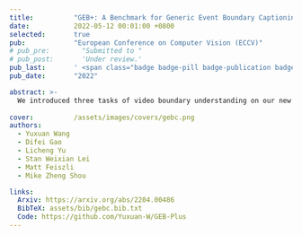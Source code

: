 ```yaml
---
title:          "GEB+: A Benchmark for Generic Event Boundary Captioning, Groundingand Retrieval"
date:           2022-05-12 00:01:00 +0800
selected:       true
pub:            "European Conference on Computer Vision (ECCV)"
# pub_pre:        "Submitted to "
# pub_post:       'Under review.'
pub_last:       ' <span class="badge badge-pill badge-publication badge-primary">Poster</span>'
pub_date:       "2022"

abstract: >-
  We introduced three tasks of video boundary understanding on our new dataset called Kinetics-GEB+ (Generic Event Boundary Plus), consisting of over 170k boundaries associated with captions in 12K videos. Besides, we designed a new Temporal-based Pairwise Difference (TPD) Modeling method for visual difference representation and achieved significant performance improvements.
  
cover:          /assets/images/covers/gebc.png
authors:
  - Yuxuan Wang
  - Difei Gao
  - Licheng Yu
  - Stan Weixian Lei
  - Matt Feiszli
  - Mike Zheng Shou

links:
  Arxiv: https://arxiv.org/abs/2204.00486
  BibTeX: assets/bib/gebc.bib.txt
  Code: https://github.com/Yuxuan-W/GEB-Plus
---
```

